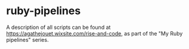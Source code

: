 # ruby-pipelines

A description of all scripts can be found at https://agathejouet.wixsite.com/rise-and-code, as part of the "My Ruby pipelines" series.
